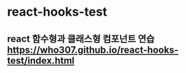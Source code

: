 # react-hooks-test
## react 함수형과 클래스형 컴포넌트 연습 <br> https://who307.github.io/react-hooks-test/index.html
